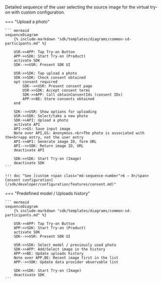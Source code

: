 Detailed sequence of the user selecting the source image for the virtual try-on with custom configuration.

=== "Upload a photo"

    ``` mermaid
    sequenceDiagram
        {% include-markdown "sdk/templates/diagrams/common-sd-participants.md" %}

        USR->>APP: Tap Try-on Button
        APP->>SDK: Start Try-on (Product)
        activate SDK
        SDK-->>USR: Present SDK UI

        USR->>SDK: Tap upload a photo
        SDK->>SDK: Check consent obtained
        opt consent required
            SDK-->>USR: Present consent page
            USR->>SDK: Accept consent terms
            SDK->>APP: Call obtainConsentIds (consent IDs)
            APP->>BE: Store consents obtained
        end
        
        SDK-->>USR: Show options for uploading
        USR->>SDK: Select/take a new photo
        SDK->>API: Upload a photo
        activate API
        API->>GS: Save input image
        Note over API,GS: Anonymous.<br>The photo is associated with the<br>app entry, not the user entry
        API->>API: Generate image ID, form URL
        API-->>SDK: Return image ID, URL
        deactivate API

        SDK->>SDK: Start Try-on (Image)
        deactivate SDK
    ```

    !!! doc "See [custom <span class="md-sequence-number">6 – 8</span> Consent configuration](/sdk/developer/configuration/features/consent.md)" 

=== "Predefined model / Uploads history"

    ``` mermaid
    sequenceDiagram
        {% include-markdown "sdk/templates/diagrams/common-sd-participants.md" %}

        USR->>APP: Tap Try-on Button
        APP->>SDK: Start Try-on (Product)
        activate SDK
        SDK-->>USR: Present SDK UI
        
        USR->>SDK: Select model / previously used photo
        SDK->>APP: Add/Select image in the history
        APP->>BE: Update uploads history
        Note over APP,BE: Recent image first in the list
        APP-->>SDK: Update data provider observable list

        SDK->>SDK: Start Try-on (Image)
        deactivate SDK
    ```